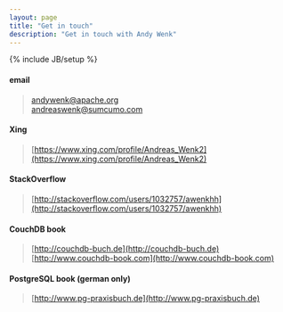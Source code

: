 ```yaml
---
layout: page
title: "Get in touch"
description: "Get in touch with Andy Wenk"
---
```

{% include JB/setup %}

#### email

> [andywenk@apache.org](mailto:andywenk@apache.org)  
> [andreaswenk@sumcumo.com](mailto:andreaswenk@sumcumo.com)

#### Xing

> [https://www.xing.com/profile/Andreas_Wenk2](https://www.xing.com/profile/Andreas_Wenk2)

#### StackOverflow

> [http://stackoverflow.com/users/1032757/awenkhh](http://stackoverflow.com/users/1032757/awenkhh)

#### CouchDB book

> [http://couchdb-buch.de](http://couchdb-buch.de)  
> [http://www.couchdb-book.com](http://www.couchdb-book.com)

#### PostgreSQL book (german only)

> [http://www.pg-praxisbuch.de](http://www.pg-praxisbuch.de)
